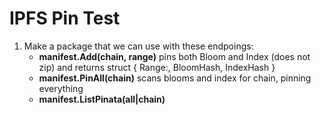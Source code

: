 # IPFS Pin Test

1. Make a package that we can use with these endpoings:
   - **manifest.Add(chain, range)** pins both Bloom and Index (does not zip) and returns struct { Range:, BloomHash, IndexHash }
   - **manifest.PinAll(chain)** scans blooms and index for chain, pinning everything
   - **manifest.ListPinata(all|chain)**
